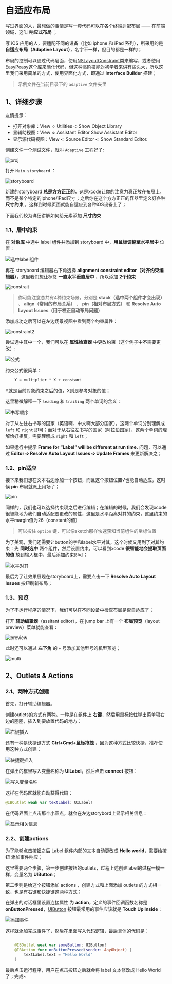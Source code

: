 # 自适应布局

写过界面的人，最想做的事情是写一套代码可以在各个终端适配布局 —— 在前端领域，这叫 **响应式布局** ； 

写 iOS 应用的人，要适配不同的设备（比如 iphone 和 iPad 系列），所采用的是 **自适应布局（Adaptive Layout）**，名字不一样，但目的都是一样的；

布局的控制可以通过代码层面，使用[NSLayoutConstraint](https://developer.apple.com/library/ios/documentation/AppKit/Reference/NSLayoutConstraint_Class/)类来编写，或者使用[EasyPeasy](https://github.com/nakiostudio/EasyPeasy)这个库来简化代码，但这种高阶技能对初学者来讲有些头大，所以这里我们采用简单的方式，使用界面化方式，即通过 **Interface Builder** 搭建；

> 示例文件在当前目录下的 `adaptive` 文件夹里

## 1、详细步骤

友情提示：

 - 打开对象库：View ➪ Utilities ➪ Show Object Library
 - 显辅助视图：View ➪ Assistant Editor Show Assistant Editor
 - 显示源代码视图：View ➪ Source Editor ➪ Show Standard Editor.

创建文件一个测试文件，就叫  `Adaptive` 工程好了:

![proj](http://ww2.sinaimg.cn/large/514b710agw1f33lg8d0q9j20ka0ee0tv.jpg)

打开 `Main.storyboard` ：

![storyboard](http://ww1.sinaimg.cn/large/514b710agw1f33lgrkbvfj20je0lumxc.jpg)

新建的storyboard **总是方方正正的**，这是xcode让你的注意力真正放在布局上，而不是某个特定的iphone/iPad尺寸；之后你在这个方方正正的容器里定义好各种 **尺寸约束** ，这样到时候页面就能自适应到各种iOS设备上了；

下面我们较为详细讲解如何给元素添加 **尺寸约束**

### 1.1、居中约束

在 **对象库** 中选中 label 组件并添加到 storyboard 中，**用鼠标调整至水平居中** 位置：

![选中label组件](http://ww1.sinaimg.cn/large/514b710agw1f34cqu56gnj20qd0jh0uy.jpg)

再在 storyboard 编辑器右下角选择 **alignment constraint editor（对齐约束编辑器）**，这里我们想让标签 **一直水平垂直居中** ，所以添加 **2个约束**

![constrait](http://ww4.sinaimg.cn/large/514b710agw1f33liirmobj20ic0dc401.jpg)

> 你可能注意总共有4种约束场景，分别是 **stack（选中两个组件才会出现）** 、 **align（常用的布局关系）** 、 **pin（相对布局方式）** 和 **Resolve Auto Layout Issues（用于校正自动布局问题）**

添加成功之后可以在左边场景视图中看到两个约束属性：

![constraint2](http://ww1.sinaimg.cn/large/514b710agw1f33ljkyo4sj209j07lwf8.jpg)

尝试选中其中一个，我们可以在 **属性检查器** 中更改约束（这个例子中不需要更改）:

![公式](http://ww3.sinaimg.cn/large/514b710agw1f33ll6dy7gj207709g3z0.jpg)

约束公式很简单：

```js
    Y = multiplier * X + constant
```

Y就是当前对象约束之后的值，X则是参考对象的值；


这里稍微解释一下 `leading` 和 `trailing` 两个单词的含义：

![书写顺序](http://ww4.sinaimg.cn/large/514b710agw1f33lm9xzrmj207i087jrx.jpg)

对于从左往右书写的国家（英语啊、中文啊大部分国家），这两个单词分别理解成 `left` 和 `right` 即可；而对于从右往左书写的国家（阿拉伯国家），这两个单词的理解恰好相反，需要理解成 `right` 和 `left`；



如果运行中提示 **Frame for “Label” will be different at run time.** 问题，可以通过 **Editor ➪ Resolve Auto Layout Issues ➪ Update Frames** 来更新解决之；

### 1.2、pin适应

接下来我们想在文本右边添加一个按钮，而且这个按钮位置√也能自动适应，这时候 **pin** 布局就派上用场了；

![pin](http://ww2.sinaimg.cn/large/514b710agw1f33ln45h8gj20f80cy0uf.jpg)

同样的，我们也可以选择约束项之后进行编辑；在编辑的时候，我们会发现xcode很智能地为我们自动适配要更改的属性，这里是水平距离对其的约束，这里约束的水平margin值为26（constant的值）

> 可以按住 `option` 键，可以像sketch那样快速获知当前组件的坐标位置


为了美观，我们还需要让button的字和label水平对其，这个时候又用到了对其约束：先 **同时选中** 两个组件，然后设置约束，可以看到xcode **很智能地会提取页面的值** 放到输入框中，最后添加约束即可；

![水平对其](http://ww1.sinaimg.cn/large/514b710agw1f33lt48ntxj20gy0bcabs.jpg)

最后为了让效果展现在storyboard上，需要点击一下 **Resolve Auto Layout Issues** 按钮刷新布局；

### 1.3、预览

为了不运行程序的情况下，我们可以在不同设备中检查布局是否自适应了；

打开 **辅助编辑器**（assitant editor），在 jump bar 上有一个 **布局预览**（layout preview）菜单就能查看：

![preview](http://ww4.sinaimg.cn/large/514b710agw1f33luaxeghj20jm0dnq59.jpg)

此时还可以通过 **左下角** 的 `+` 号添加其他型号的机型预览；

![multi](http://ww3.sinaimg.cn/large/514b710agw1f33lvi8hy4j20ct0jft9h.jpg)

## 2、Outlets & Actions

### 2.1、两种方式创建

首先，打开辅助编辑器。

创建outlets的方式有两种。一种是在组件上 **右键**，然后用鼠标按住弹出菜单项右边的圈圈，插入到要放置代码的地方：

![右键插入](http://ww2.sinaimg.cn/large/514b710agw1f3434q5fulj20jf0cowgg.jpg)

还有一种是快捷键方式 **Ctrl+Cmd+鼠标拖拽** ，因为这种方式比较快捷，推荐使用这种方式创建：

![快捷键插入](http://ww4.sinaimg.cn/large/514b710agw1f3436a9fkvj20le08xdhd.jpg)

在弹出的框里写入变量名称为 **UILabel**，然后点击 **connect** 按钮：

![写入变量名称](http://ww3.sinaimg.cn/large/514b710agw1f343amx0wpj20ih04rdgs.jpg)

这样在代码区就能自动获得代码：

```swift
@IBOutlet weak var textLabel: UILabel!
```

在代码界面上点击那个小圆点，就会在左边storybord上显示相关信息：

![显示相关信息](http://ww1.sinaimg.cn/large/514b710agw1f343qxfhrvj20jr09oaba.jpg)

### 2.2、创建actions

为了能够点击按钮之后 Label 组件内部的文本自动更改成 **Hello world**，需要给按钮 添加事件响应；

这里需要两个步骤，第一步创建按钮的outlets，过程上述创建label的过程一模一样，变量名为 **UIButton**；

第二步则是给这个按钮添加 actions ，创建方式和上面添加 outlets 的方式相一致，也是有右键和快捷键这两种方式；

在弹出的对话框里设置连接属性 为 **action**，定义的事件回调函数名称是 **onButtonPressed**，[UIButton](http://developer.apple.com/library/IOs/#documentation/UIKit/Reference/UIButton_Class/UIButton/UIButton.html) 按钮最常用的事件应该就是 **Touch Up Inside**：

![添加事件](http://ww2.sinaimg.cn/large/514b710agw1f343ukobrej20ip04vq4a.jpg)

这样就添加完成事件了，然后在里面写入代码逻辑，最后具体的代码是：
```swift

    @IBOutlet weak var someButton: UIButton!
    @IBAction func onButtonPressed(sender: AnyObject) {
        textLabel.text = "Hello World"
    }
```

最后点击运行程序，用户在点击按钮之后就会将 label 文本修改成 Hello World 了；完成~


